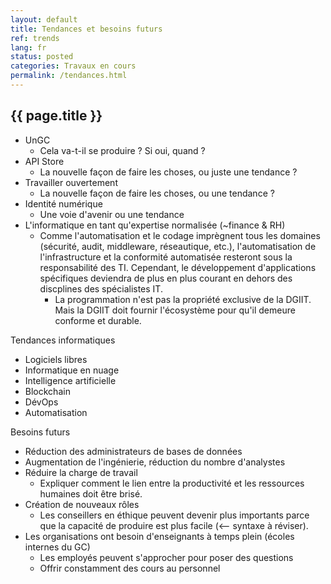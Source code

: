 ```yaml
---
layout: default
title: Tendances et besoins futurs
ref: trends
lang: fr
status: posted
categories: Travaux en cours
permalink: /tendances.html
---
```


## {{ page.title }}

- UnGC
  - Cela va-t-il se produire ? Si oui, quand ?
- API Store
  - La nouvelle façon de faire les choses, ou juste une tendance ?
- Travailler ouvertement
  - La nouvelle façon de faire les choses, ou une tendance ?
- Identité numérique
  - Une voie d'avenir ou une tendance
- L'informatique en tant qu'expertise normalisée (~finance & RH)
  - Comme l'automatisation et le codage imprègnent tous les domaines (sécurité, audit, middleware, réseautique, etc.), l'automatisation de l'infrastructure et la conformité automatisée resteront sous la responsabilité des TI. Cependant, le développement d'applications spécifiques deviendra de plus en plus courant en dehors des discplines des spécialistes IT.
    - La programmation n'est pas la propriété exclusive de la DGIIT. Mais la DGIIT doit fournir l'écosystème pour qu'il demeure conforme et durable.

Tendances informatiques

- Logiciels libres
- Informatique en nuage
- Intelligence artificielle
- Blockchain
- DévOps
- Automatisation

Besoins futurs

- Réduction des administrateurs de bases de données
- Augmentation de l'ingénierie, réduction du nombre d'analystes
- Réduire la charge de travail
  - Expliquer comment le lien entre la productivité et les ressources humaines doit être brisé.
- Création de nouveaux rôles
  - Les conseillers en éthique peuvent devenir plus importants parce que la capacité de produire est plus facile (<-- syntaxe à réviser).
- Les organisations ont besoin d'enseignants à temps plein (écoles internes du GC)
  - Les employés peuvent s'approcher pour poser des questions
  - Offrir constamment des cours au personnel
